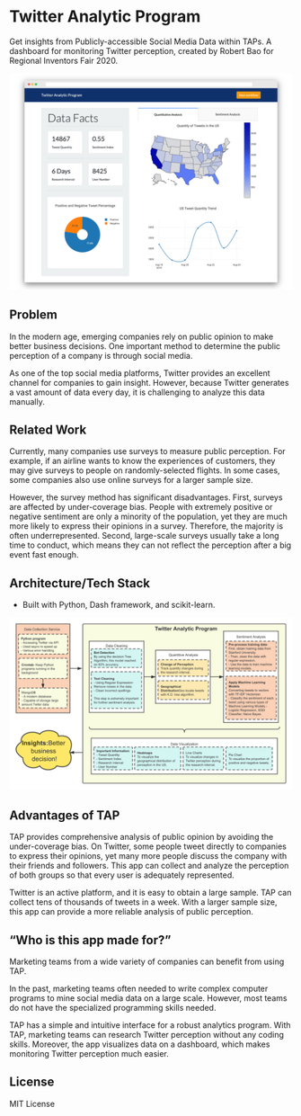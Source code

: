 # Twitter Analytic Program

Get insights from Publicly-accessible Social Media Data within TAPs. A dashboard for monitoring Twitter perception, created by Robert Bao for Regional Inventors Fair 2020.

![IF Screenshot 1.3.4](https://raw.githubusercontent.com/robertchenbao/Pictures/master/uPic/IF%20Screenshot%201.3.4.png)

## Problem

In the modern age, emerging companies rely on public opinion to make better business decisions. One important method to determine the public perception of a company is through social media. 

As one of the top social media platforms, Twitter provides an excellent channel for companies to gain insight. However, because Twitter generates a vast amount of data every day, it is challenging to analyze this data manually. 

## Related Work

Currently, many companies use surveys to measure public perception. For example, if an airline wants to know the experiences of customers, they may give surveys to people on randomly-selected flights. In some cases, some companies also use online surveys for a larger sample size.

However, the survey method has significant disadvantages. First, surveys are affected by under-coverage bias. People with extremely positive or negative sentiment are only a minority of the population, yet they are much more likely to express their opinions in a survey. Therefore, the majority is often underrepresented. Second, large-scale surveys usually take a long time to conduct, which means they can not reflect the perception after a big event fast enough.

## Architecture/Tech Stack

- Built with Python, Dash framework, and scikit-learn. 

![IF V2019.6](https://raw.githubusercontent.com/robertchenbao/Pictures/master/uPic/IF%20V2019.6.png)

## Advantages of TAP

TAP provides comprehensive  analysis of public opinion by avoiding the under-coverage bias. On Twitter, some people tweet directly to companies to express their opinions, yet many more people discuss the company with their friends and followers. This app can collect and analyze the perception of both groups so that every user is adequately represented. 


Twitter is an active platform, and it is easy to obtain a large sample. TAP can collect tens of thousands of tweets in a week. With a larger sample size, this app can provide a more reliable analysis of public perception. 

## “Who is this app made for?”

Marketing teams from a wide variety of companies can benefit from using TAP.


In the past, marketing teams often needed to write complex computer programs to mine social media data on a large scale. However, most teams do not have the specialized programming skills needed. 

TAP has a simple and intuitive interface for a robust analytics program. With TAP, marketing teams can research Twitter perception without any coding skills. Moreover, the app visualizes data on a dashboard, which makes monitoring Twitter perception much easier.

## License 

MIT License